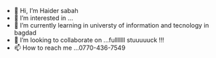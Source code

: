 - 👋 Hi, I’m Haider sabah
- 👀 I’m interested in ...
- 🌱 I’m currently learning in universty of information and tecnology in bagdad
- 💞️ I’m looking to collaborate on ...fulllllll stuuuuuck !!!
- 📫 How to reach me ...0770-436-7549

<!---
Tetane0m/Tetane0m is a ✨ special ✨ repository because its `README.md` (this file) appears on your GitHub profile.
You can click the Preview link to take a look at your changes.
--->
